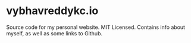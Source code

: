 # vybhavreddykc.io
Source code for my personal website. MIT Licensed. Contains info about myself, as well as some links to Github.
